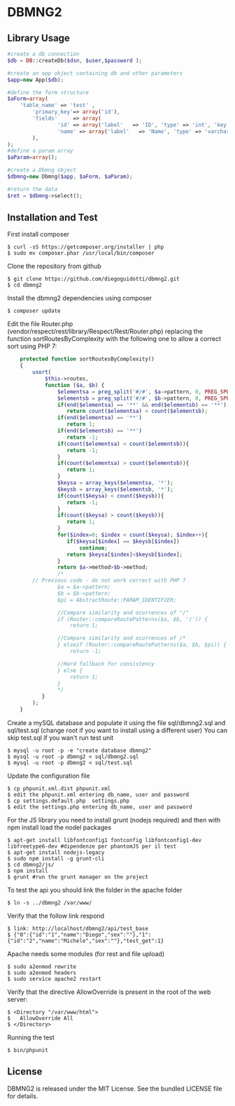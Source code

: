 DBMNG2
===============




Library Usage
---------------

``` php
#create a db connection
$db = DB::createDb($dsn, $user,$password );

#create an app object containing db and other parameters
$app=new App($db);

#define the form structure
$aForm=array(  
	'table_name' => 'test' ,
		'primary_key'=> array('id'), 
		'fields'     => array(
				'id' => array('label'   => 'ID', 'type' => 'int', 'key' => 1 ) ,
				'name' => array('label'   => 'Name', 'type' => 'varchar')
		),
);
#define a param array
$aParam=array();

#create a Dbmng object
$dbmng=new Dbmng($app, $aForm, $aParam);

#return the data
$ret = $dbmng->select();

```


Installation and Test
---------------

First install composer

	$ curl -sS https://getcomposer.org/installer | php
	$ sudo mv composer.phar /usr/local/bin/composer

Clone the repository from github

	$ git clone https://github.com/diegoguidotti/dbmng2.git
	$ cd dbmng2

Install the dbmng2 dependencies using composer

	$ composer update

Edit the file Router.php (vendor/respect/rest/library/Respect/Rest/Router.php) replacing the function sortRoutesByComplexity with the following one to allow a correct sort using PHP 7:

```php
    protected function sortRoutesByComplexity()
    {
        usort(
            $this->routes,
            function ($a, $b) {
                $elementsa = preg_split('#/#', $a->pattern, 0, PREG_SPLIT_NO_EMPTY);
                $elementsb = preg_split('#/#', $b->pattern, 0, PREG_SPLIT_NO_EMPTY);
                if(end($elementsa) == '**' && end($elementsb) == '**')
                   return count($elementsa) < count($elementsb);
                if(end($elementsa) == '**')
                   return 1;
                if(end($elementsb) == '**')
                   return -1;
                if(count($elementsa) < count($elementsb)){
                   return -1;
                }
                if(count($elementsa) > count($elementsb)){
                   return 1;
                }
                $keysa = array_keys($elementsa, '*');
                $keysb = array_keys($elementsb, '*');
                if(count($keysa) < count($keysb)){
                   return -1;
                }
                if(count($keysa) > count($keysb)){
                   return 1;
                }
                for($index=0; $index < count($keysa); $index++){
                   if($keysa[$index] == $keysb[$index])
                       continue;
                   return $keysa[$index]<$keysb[$index];
                }
                return $a->method>$b->method;
                /* 
		// Previous code - do not work correct with PHP 7
                $a = $a->pattern;
                $b = $b->pattern;
                $pi = AbstractRoute::PARAM_IDENTIFIER;

                //Compare similarity and ocurrences of "/"
                if (Router::compareRoutePatterns($a, $b, '/')) {
                    return 1;

                //Compare similarity and ocurrences of /*
                } elseif (Router::compareRoutePatterns($a, $b, $pi)) {
                    return -1;

                //Hard fallback for consistency
                } else {
                    return 1;
                }
                */
           }
        );
    }

```

Create a mySQL database and populate it using the file sql/dbmng2.sql and sql/test.sql (change root if you want to install using a different user) You can skip test.sql if you wan't run test unit

	$ mysql -u root -p -e "create database dbmng2"
	$ mysql -u root -p dbmng2 < sql/dbmng2.sql
	$ mysql -u root -p dbmng2 < sql/test.sql


Update the configuration file

	$ cp phpunit.xml.dist phpunit.xml
	$ edit the phpunit.xml entering db_name, user and password
	$ cp settings.default.php  settings.php
	$ edit the settings.php entering db_name, user and password


For the JS library you need to install grunt (nodejs required) and then with npm install load the nodel packages

	$ apt-get install libfontconfig1 fontconfig libfontconfig1-dev libfreetype6-dev #dipendenze per phantomJS per il test
	$ apt-get install nodejs-legacy 
	$ sudo npm install -g grunt-cli 
	$ cd dbmng2/js/
	$ npm install
	$ grunt #run the grunt manager on the project






To test the api you should link the folder in the apache folder

	$ ln -s ../dbmng2 /var/www/

Verify that the follow link respond 
	
	$ link: http://localhost/dbmng2/api/test_base
	$ {"0":{"id":"1","name":"Diego","sex":""},"1":{"id":"2","name":"Michele","sex":""},"test_get":1}

Apache needs some modules (for rest and file upload)

	$ sudo a2enmod rewrite
	$ sudo a2enmod headers
	$ sudo service apache2 restart

Verify that the directive AllowOverride is present in the root of the web server:

	$ <Directory "/var/www/html">
	$	AllowOverride All
	$ </Directory>


Running the test

    $ bin/phpunit





License
-------

DBMNG2 is released under the MIT License. See the bundled LICENSE file for details.
